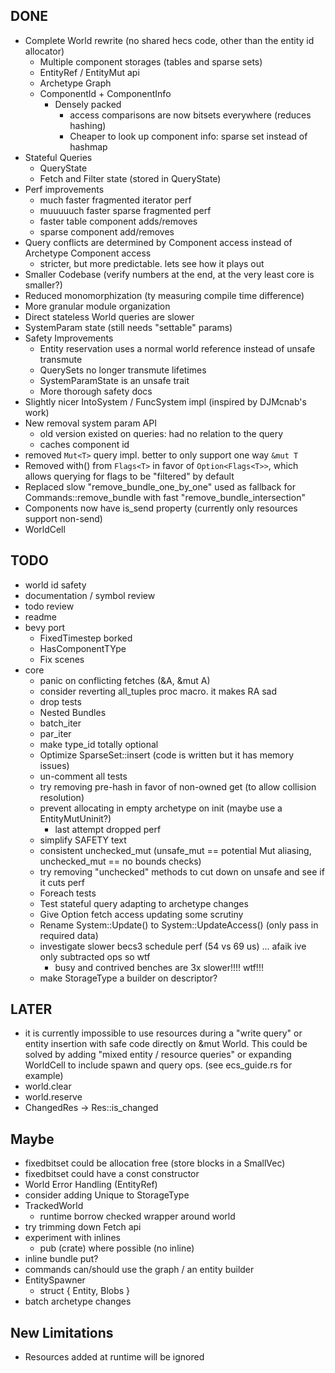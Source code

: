## DONE

* Complete World rewrite (no shared hecs code, other than the entity id allocator)
    * Multiple component storages (tables and sparse sets)
    * EntityRef / EntityMut api
    * Archetype Graph
    * ComponentId + ComponentInfo
        * Densely packed
            * access comparisons are now bitsets everywhere (reduces hashing)
            * Cheaper to look up component info: sparse set instead of hashmap
* Stateful Queries
    * QueryState
    * Fetch and Filter state (stored in QueryState)
* Perf improvements
    * much faster fragmented iterator perf
    * muuuuuch faster sparse fragmented perf
    * faster table component adds/removes
    * sparse component add/removes 
* Query conflicts are determined by Component access instead of Archetype Component access
    * stricter, but more predictable. lets see how it plays out
* Smaller Codebase (verify numbers at the end, at the very least core is smaller?)
* Reduced monomorphization (ty measuring compile time difference)
* More granular module organization
* Direct stateless World queries are slower
* SystemParam state (still needs "settable" params)
* Safety Improvements
    * Entity reservation uses a normal world reference instead of unsafe transmute
    * QuerySets no longer transmute lifetimes
    * SystemParamState is an unsafe trait
    * More thorough safety docs
* Slightly nicer IntoSystem / FuncSystem impl (inspired by DJMcnab's work)
* New removal system param API
    * old version existed on queries: had no relation to the query
    * caches component id
* removed `Mut<T>` query impl. better to only support one way `&mut T` 
* Removed with() from `Flags<T>` in favor of `Option<Flags<T>>`, which allows querying for flags to be "filtered" by default 
* Replaced slow "remove_bundle_one_by_one" used as fallback for Commands::remove_bundle with fast "remove_bundle_intersection"
* Components now have is_send property (currently only resources support non-send)
* WorldCell

## TODO
* world id safety
* documentation / symbol review
* todo review
* readme
* bevy port
    * FixedTimestep borked
    * HasComponentTYpe
    * Fix scenes
* core
    * panic on conflicting fetches (&A, &mut A)
    * consider reverting all_tuples proc macro. it makes RA sad
    * drop tests
    * Nested Bundles 
    * batch_iter
    * par_iter
    * make type_id totally optional
    * Optimize SparseSet::insert (code is written but it has memory issues)
    * un-comment all tests
    * try removing pre-hash in favor of non-owned get (to allow collision resolution)
    * prevent allocating in empty archetype on init (maybe use a EntityMutUninit?)
        * last attempt dropped perf
    * simplify SAFETY text
    * consistent unchecked_mut (unsafe_mut == potential Mut aliasing, unchecked_mut == no bounds checks)
    * try removing "unchecked" methods to cut down on unsafe and see if it cuts perf 
    * Foreach tests
    * Test stateful query adapting to archetype changes
    * Give Option fetch access updating some scrutiny
    * Rename System::Update() to System::UpdateAccess() (only pass in required data)
    * investigate slower becs3 schedule perf (54 vs 69 us) ... afaik ive only subtracted ops so wtf
        * busy and contrived benches are 3x slower!!!! wtf!!!
    * make StorageType a builder on descriptor?

## LATER

* it is currently impossible to use resources during a "write query" or entity insertion with safe code directly on &mut World. This could be solved by adding "mixed entity / resource queries" or expanding WorldCell to include spawn and query ops. (see ecs_guide.rs for example)
* world.clear
* world.reserve
* ChangedRes -> Res::is_changed

## Maybe
* fixedbitset could be allocation free (store blocks in a SmallVec)
* fixedbitset could have a const constructor 
* World Error Handling (EntityRef)
* consider adding Unique to StorageType
* TrackedWorld
    * runtime borrow checked wrapper around world
* try trimming down Fetch api
* experiment with inlines
    * pub (crate) where possible (no inline)
* inline bundle put?
* commands can/should use the graph / an entity builder
* EntitySpawner
    * struct { Entity, Blobs }
* batch archetype changes

## New Limitations

* Resources added at runtime will be ignored
